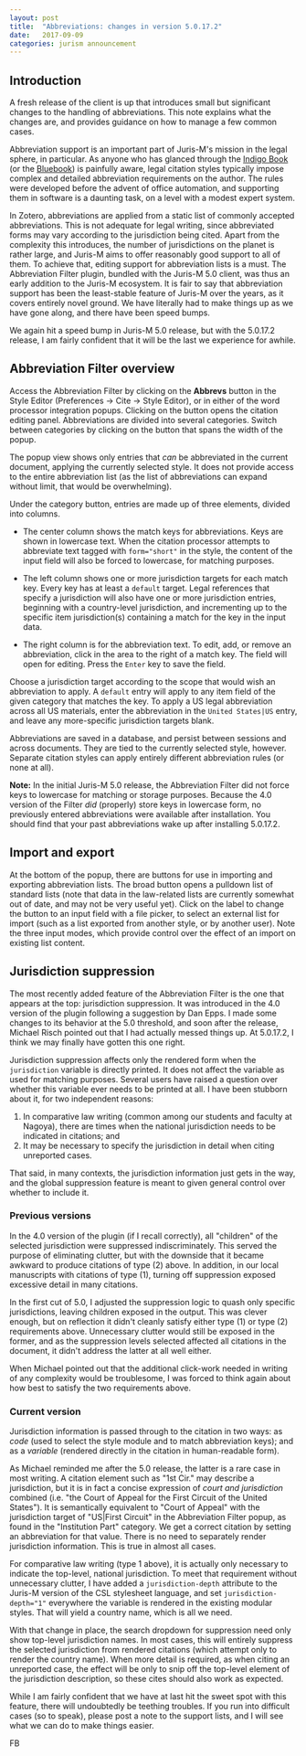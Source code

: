 ```yaml
---
layout: post
title:  "Abbreviations: changes in version 5.0.17.2"
date:   2017-09-09
categories: jurism announcement
---
```


## Introduction

A fresh release of the client is up that introduces small but
significant changes to the handling of abbreviations. This note
explains what the changes are, and provides guidance on how to manage
a few common cases.

Abbreviation support is an important part of Juris-M's mission in the
legal sphere, in particular. As anyone who has glanced through the
[Indigo
Book](https://law.resource.org/pub/us/code/blue/IndigoBook.html) (or
the [Bluebook](https://www.legalbluebook.com/)) is painfully aware,
legal citation styles typically impose complex and detailed
abbreviation requirements on the author. The rules were developed
before the advent of office automation, and supporting them in
software is a daunting task, on a level with a modest expert system.

In Zotero, abbreviations are applied from a static list of commonly
accepted abbreviations. This is not adequate for legal writing, since
abbreviated forms may vary according to the jurisdiction being cited.
Apart from the complexity this introduces, the number of jurisdictions
on the planet is rather large, and Juris-M aims to offer reasonably
good support to all of them. To achieve that, editing support for
abbreviation lists is a must. The Abbreviation Filter plugin, bundled
with the Juris-M 5.0 client, was thus an early addition to the Juris-M
ecosystem. It is fair to say that abbreviation support has been the
least-stable feature of Juris-M over the years, as it covers entirely
novel ground. We have literally had to make things up as we have gone
along, and there have been speed bumps.

We again hit a speed bump in Juris-M 5.0 release, but with the
5.0.17.2 release, I am fairly confident that it will be the last
we experience for awhile.

## Abbreviation Filter overview

Access the Abbreviation Filter by clicking on the **Abbrevs** button
in the Style Editor (Preferences -> Cite -> Style Editor), or in
either of the word processor integration popups. Clicking on the
button opens the citation editing panel. Abbreviations are divided
into several categories. Switch between categories by clicking on the
button that spans the width of the popup.

The popup view shows only entries that *can* be abbreviated in the
current document, applying the currently selected style. It does not
provide access to the entire abbreviation list (as the list of
abbreviations can expand without limit, that would be overwhelming).

Under the category button, entries are made up of three elements,
divided into columns.

* The center column shows the match keys for abbreviations. Keys are
  shown in lowercase text. When the citation processor attempts to
  abbreviate text tagged with `form="short"` in the style, the
  content of the input field will also be forced to lowercase,
  for matching purposes.

* The left column shows one or more jurisdiction targets for each
  match key.  Every key has at least a `default` target. Legal
  references that specify a jurisdiction will also have one or more
  jurisdiction entries, beginning with a country-level jurisdiction,
  and incrementing up to the specific item jurisdiction(s) containing
  a match for the key in the input data.

* The right column is for the abbreviation text. To edit, add, or remove
  an abbreviation, click in the area to the right of a match key.
  The field will open for editing. Press the `Enter` key to save the field.

Choose a jurisdiction target according to the scope that would wish an
abbreviation to apply. A `default` entry will apply to any item field
of the given category that matches the key. To apply a US legal
abbreviation across all US materials, enter the abbreviation in the
`United States|US` entry, and leave any more-specific jurisdiction
targets blank.

Abbreviations are saved in a database, and persist between sessions
and across documents. They are tied to the currently selected style,
however. Separate citation styles can apply entirely different
abbreviation rules (or none at all).

**Note:** In the initial Juris-M 5.0 release, the Abbreviation Filter did not
force keys to lowercase for matching or storage purposes. Because the
4.0 version of the Filter *did* (properly) store keys in lowercase form,
no previously entered abbreviations were available after installation.
You should find that your past abbreviations wake up after installing
5.0.17.2.

## Import and export

At the bottom of the popup, there are buttons for use in importing and
exporting abbreviation lists. The broad button opens a pulldown list
of standard lists (note that data in the law-related lists are
currently somewhat out of date, and may not be very useful yet).
Click on the label to change the button to an input field with a
file picker, to select an external list for import (such as a list
exported from another style, or by another user). Note the three
input modes, which provide control over the effect of an import on
existing list content.

## Jurisdiction suppression

The most recently added feature of the Abbreviation Filter is the one
that appears at the top: jurisdiction suppression.  It was introduced
in the 4.0 version of the plugin following a suggestion by Dan Epps. I
made some changes to its behavior at the 5.0 threshold, and soon after
the release, Michael Risch pointed out that I had actually messed
things up.  At 5.0.17.2, I think we may finally have gotten this one
right.

Jurisdiction suppression affects only the rendered form when the
`jurisdiction` variable is directly printed. It does not affect
the variable as used for matching purposes. Several users have
raised a question over whether this variable ever needs to be printed
at all. I have been stubborn about it, for two independent reasons:

1. In comparative law writing (common among our students and faculty at
   Nagoya), there are times when the national jurisdiction needs to be
   indicated in citations; and
2. It may be necessary to specify the jurisdiction in detail when
   citing unreported cases.

That said, in many contexts, the jurisdiction information just gets
in the way, and the global suppression feature is meant to given
general control over whether to include it.

### Previous versions

In the 4.0 version of the plugin (if I recall correctly), all
"children" of the selected jurisdiction were suppressed
indiscriminately. This served the purpose of eliminating clutter, but
with the downside that it became awkward to produce citations of type
(2) above. In addition, in our local manuscripts with citations of
type (1), turning off suppression exposed excessive detail in many
citations.

In the first cut of 5.0, I adjusted the suppression logic to quash
only specific jurisdictions, leaving children exposed in the output.
This was clever enough, but on reflection it didn't cleanly satisfy
either type (1) or type (2) requirements above. Unnecessary clutter
would still be exposed in the former, and as the suppression levels
selected affected all citations in the document, it didn't address the
latter at all well either.

When Michael pointed out that the additional click-work needed in
writing of any complexity would be troublesome, I was forced to think
again about how best to satisfy the two requirements above.

### Current version

Jurisdiction information is passed through to the citation in two
ways: as *code* (used to select the style module and to match
abbreviation keys); and as a *variable* (rendered directly in the
citation in human-readable form).

As Michael reminded me after the 5.0 release, the latter is a rare
case in most writing. A citation element such as "1st Cir." may
describe a jurisdiction, but it is in fact a concise expression of
*court and jurisdiction* combined (i.e. "the Court of Appeal for the
First Circuit of the United States"). It is semantically equivalent to
"Court of Appeal" with the jurisdiction target of "US|First Circuit"
in the Abbreviation Filter popup, as found in the "Institution Part"
category. We get a correct citation by setting an abbreviation for
that value. There is no need to separately render jurisdiction
information. This is true in almost all cases.

For comparative law writing (type 1 above), it is actually only
necessary to indicate the top-level, national jurisdiction. To meet
that requirement without unnecessary clutter, I have added a
`jurisdiction-depth` attribute to the Juris-M version of the CSL
stylesheet language, and set `jurisdiction-depth="1"` everywhere
the variable is rendered in the existing modular styles. That will
yield a country name, which is all we need.

With that change in place, the search dropdown for suppression need
only show top-level jurisdiction names. In most cases, this will
entirely suppress the selected jurisdiction from rendered citations
(which attempt only to render the country name). When more detail is
required, as when citing an unreported case, the effect will be only
to snip off the top-level element of the jurisdiction description, so
these cites should also work as expected.

While I am fairly confident that we have at last hit the sweet spot
with this feature, there will undoubtedly be teething troubles.
If you run into difficult cases (so to speak), please post a note
to the support lists, and I will see what we can do to make things
easier.

FB
